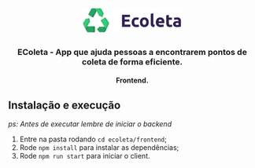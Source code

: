 <h1 align="center">
  <img alt="EColeta-logo" title="EColeta-logo" src="../.github-assets/logo.png" width="200px" />
</h1>

<h3 align="center">
EColeta - App que ajuda pessoas a encontrarem pontos de coleta de forma eficiente.
</h3>

<h4 align="center">Frontend.</h4>

## Instalação e execução

_ps: Antes de executar lembre de iniciar o backend_

1. Entre na pasta rodando `cd ecoleta/frontend`;
2. Rode `npm install` para instalar as dependências;
3. Rode `npm run start` para iniciar o client.
